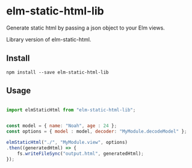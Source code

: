 # elm-static-html-lib

Generate static html by passing a json object to your Elm views.

Library version of elm-static-html.

## Install

```
npm install --save elm-static-html-lib
```

## Usage

```javascript

import elmStaticHtml from "elm-static-html-lib";


const model = { name: "Noah", age : 24 };
const options = { model : model, decoder: "MyModule.decodeModel" };

elmStaticHtml("./", "MyModule.view", options)
.then((generatedHtml) => {
    fs.writeFileSync("output.html", generatedHtml);
});

```

